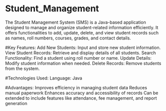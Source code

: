 # Student_Management
The Student Management System (SMS) is a Java-based application designed to manage and organize student-related information efficiently. It offers functionalities to add, update, delete, and view student records such as names, roll numbers, courses, grades, and contact details. 

#Key Features:
Add New Students: Input and store new student information.
View Student Records: Retrieve and display details of all students.
Search Functionality: Find a student using roll number or name.
Update Details: Modify student information when needed.
Delete Records: Remove students from the system.

#Technologies Used:
Language: Java

#Advantages:
Improves efficiency in managing student data
Reduces manual paperwork
Enhances accuracy and accessibility of records
Can be extended to include features like attendance, fee management, and report generation

